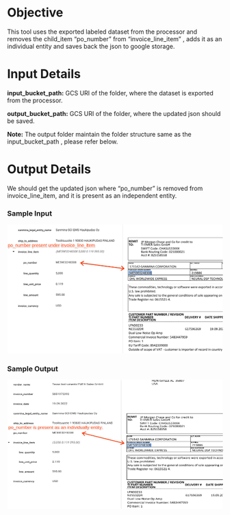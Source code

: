 # Objective

This tool uses the exported labeled dataset from the processor and removes the child_item “po_number” from “invoice_line_item” , adds it as an individual entity and saves back the json to google storage. 


# Input Details
**input_bucket_path:** GCS URI of the folder, where the dataset is exported from the processor.  

**output_bucket_path:** GCS URI of the folder, where the updated json should be saved.

**Note:** The output folder maintain the folder structure same as the input_bucket_path , please refer below.

# Output Details
We should get the updated json where “po_number” is removed from invoice_line_item, and it is present as an independent entity. 

### Sample Input
<img src="./images/label_migration_input.png" width=900 height=300></img>  

### Sample Output
<img src="./images/label_migration_output.png" width=900 height=300></img>